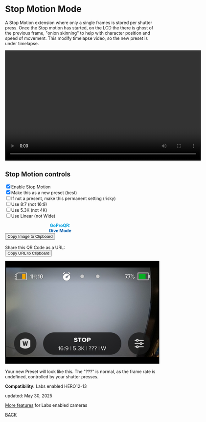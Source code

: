 # Stop Motion Mode

<script src="../../jquery.min.js"></script>
<script src="../../qrcode_canvas.js"></script>
<script src="../../html2canvas.min.js"></script>
<style>
        #qrcode{
            width: 100%;
        }
        div{
            width: 100%;
            display: inline-block;
        }
</style>

A Stop Motion extension where only a single frames is stored per shutter press. Once the Stop motion has started, on the LCD the there is ghost of the previous frame, "onion skinning" to help with character position and speed of movement. This modify timelapse video, so the new preset is under timelapse. 

<video width="640" height="360" controls>
  <source src="stopmotionvideo.,p4" type="video/mp4">
</video>

## Stop Motion controls
 
<input type="checkbox" id="stopmt" name="stopmt" checked><label for="stopmt">Enable Stop Motion</label><br>
<input type="checkbox" id="preset" name="preset" checked><label for="preset">Make this as a new preset (best)</label><br>
<input type="checkbox" id="permanent" name="permanent"><label for="permanent">If not a present, make this permanent setting (risky)</label><br>
<input type="checkbox" id="tall" name="tall"><label for="tall">Use 8:7 (not 16:9)</label><br>
<input type="checkbox" id="use5K" name="use5K"><label for="use5K">Use 5.3K (not 4K)</label><br>
<input type="checkbox" id="linear" name="linear"><label for="linear">Use Linear (not Wide)</label><br>

<div id="qrcode_txt" style="width: 360px">
 <center>
  <canvas id="qr-canvas" width="360" height="360" style="image-rendering: pixelated;"></canvas>
  <b><font color="#009FDF">GoProQR:</font></b> <em id="qrtext"></em><br>
  <b><font color="#005CAC">Dive Mode</font></b>
 </center>
</div>
<button id="copyImg">Copy Image to Clipboard</button>
<br>
<br>
Share this QR Code as a URL: <small id="urltext"></small><br>
<button id="copyBtn">Copy URL to Clipboard</button>

        
![StopMotionPreset.jpg](StopMotionPreset.jpg)

Your new Preset will look like this.  The "???" is normal, as the frame rate is undefined, controlled by your shutter presses.


**Compatibility:** Labs enabled HERO12-13
        
updated: May 30, 2025

[More features](..) for Labs enabled cameras

[BACK](..)

<script>
var once = true;
var qrcode;
var cmd = "mTr5Xp4";
var mode = "r5X"
var clipcopy = "";
var lasttimecmd = "";
var changed = true;

function dcmd(cmd, id) {
    var x;
	if(document.getElementById(id) !== null)
	{
		x = document.getElementById(id).checked;
		if( x === true)
			cmd = cmd + document.getElementById(id).value;
	}
	else
	{
	    var i;
		for (i = 1; i < 15; i++) { 
			var newid = id+i;
			if(document.getElementById(newid) !== null)
			{
				x = document.getElementById(newid).checked;
				if( x === true)
					cmd = cmd + document.getElementById(newid).value;
			}
		}
	}
	return cmd;
}

let qrCanvas, qrCtx;

function makeQR() {
  qrCanvas = document.getElementById("qr-canvas");
  qrCtx = qrCanvas.getContext("2d");
}

function renderQRToCanvas(data) {
  const qr = qrcode(0, 'M');  // Type number auto
  qr.addData(data);
  qr.make();

  const count = qr.getModuleCount();
  const size = qrCanvas.width;
  const tileSize = Math.floor(size / (count+2));
  
  qrCtx.clearRect(0, 0, size, size);
  for (let row = 0; row < count; row++) {
    for (let col = 0; col < count; col++) {
      qrCtx.fillStyle = qr.isDark(row, col) ? "#000" : "#fff";
      qrCtx.fillRect((col+1) * tileSize, (row+1) * tileSize, tileSize, tileSize);
    }
  }
}

function checkTime(i) {
    if (i < 10) {i = "0" + i;}  // add zero in front of numbers < 10
    return i;
}

function timeLoop()
{

  if(document.getElementById("preset") !== null)
  {
	if(document.getElementById("use5K").checked === true)
	{
		mode = "r5";
	}
	else
	{
		mode = "r4"
	}
	
	if(document.getElementById("tall").checked === true)
	{
		mode = mode + "X";
	}
	
	if(document.getElementById("linear").checked === true)
	{
		mode = mode + "fL";
	}
	else
	{
		mode = mode + "fW";
	}
  }

  if(document.getElementById("preset") !== null)
  {
	if(document.getElementById("preset").checked === true)
	{
		cmd = "mT$PRES=\"18,STOP\"mT!N" + mode + "p4";
	}
	else
	{ 
  	  if(document.getElementById("permanent").checked === true)
	  {
		cmd = "mT" + mode + "p4*STOP=1";
	  }
	  else
	  {
		cmd = "mT" + mode + "p4$STOP=1";
	  }
	}
    if(document.getElementById("stopmt").checked === false)
	{ 
		if(document.getElementById("permanent").checked === true)
		{
			cmd = "*STOP=0";
		}
		else
		{
			cmd = "$STOP=0";
		}
	}
  }
  
  
  renderQRToCanvas(cmd);
  
  if(cmd != lasttimecmd)
  {
	changed = true;
	lasttimecmd = cmd;
  }
	
  if(changed === true)
  {
	document.getElementById("qrtext").innerHTML = cmd;
	clipcopy = "https://gopro.github.io/labs/control/set/?cmd=" + cmd + "&title=Dive%20Mode";
	document.getElementById("urltext").innerHTML = clipcopy;
	changed = false;
  }
	
  var t = setTimeout(timeLoop, 100);
}

function myReloadFunction() {
  location.reload();
}


async function copyImageToClipboard() {
    html2canvas(document.querySelector("#qrcode_txt")).then(canvas => canvas.toBlob(blob => navigator.clipboard.write([new ClipboardItem({'image/png': blob})])));
}
async function copyTextToClipboard(text) {
	try {
		await navigator.clipboard.writeText(text);
	} catch(err) {
		alert('Error in copying text: ', err);
	}
}

function setupButtons() {	
    document.getElementById("copyBtn").onclick = function() { 
        copyTextToClipboard(clipcopy);
	};
    document.getElementById("copyImg").onclick = function() { 
        copyImageToClipboard();
	};
}

makeQR();
setupButtons();
timeLoop();


</script>
